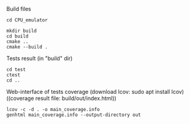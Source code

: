 Build files
```
cd CPU_emulator
```
```
mkdir build
cd build
cmake ..
cmake --build .
```
Tests result (in "build" dir)
```
cd test
ctest
cd ..
```

Web-interface of tests coverage (download lcov: sudo apt install lcov) ((coverage result file: build/out/index.html))
```
lcov -c -d . -o main_coverage.info
genhtml main_coverage.info --output-directory out
```

